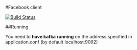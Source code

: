 #Facebook client

[![Build Status](https://travis-ci.org/jvm-bloggers/jvm-bloggers-facebook-client.svg?branch=master)](https://travis-ci.org/jvm-bloggers/jvm-bloggers-facebook-client)

##Running

You need to **have kafka running** on the address specified in application.conf (by default localhost:9092)